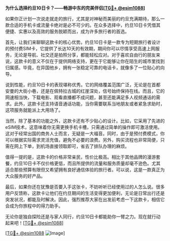 **为什么选择约旦10日卡？——畅游中东的完美伴侣[[TG💪+ @esim1088](https://t.me/s/esim1088)]**

如果你正计划一次说走就走的旅行，尤其是对神秘而美丽的约旦充满期待，那么一款合适的手机卡或流量卡绝对是必不可少的。在众多选择中，约旦10日卡凭借其便捷、实惠以及高效的服务脱颖而出，成为许多旅行者的首选。

首先，让我们来聊聊这款卡的核心优势。约旦10日卡是一款专为短期旅行者设计的预付费SIM卡，它提供了长达10天的有效期，期间你可以尽情享受高速上网服务，无论是导航、社交还是拍照分享，都能轻松应对。对于喜欢自由行的朋友来说，这款卡的意义不仅在于提供网络支持，更在于它能够让你在陌生的城市里找到归属感。毕竟，在异国他乡，拥有一张稳定可靠的电话卡，就像多了一位贴心的向导。

说到性能，约旦10日卡的表现堪称优秀。它的网络覆盖范围广泛，无论是在首都安曼的大街小巷，还是在佩特拉古城的红崖深处，信号始终保持在线。而且，它的网速相当快，下载电影、观看直播都不成问题，甚至还能满足多人视频通话的需求。此外，这款卡还支持语音通话功能，当你需要联系当地朋友或者紧急求助时，这项服务就能派上大用场了。

当然，除了基本的功能之外，这款卡还有不少贴心的设计。比如，它采用了先进的eSIM技术，这意味着你无需更换手机卡槽，只需通过简单的操作即可激活使用。这对于经常出国的商务人士而言，无疑是一大福音。同时，由于是预付费模式，你可以根据实际需求灵活充值，避免不必要的浪费。另外，购买流程也非常简便，只需在网上下单，到机场直接领取即可，省去了排队办理的麻烦。

值得一提的是，这款卡的价格非常亲民，性价比极高。相比于其他品牌的漫游套餐，约旦10日卡不仅价格更低，而且所提供的流量和服务质量却毫不逊色。尤其适合那些预算有限但又希望拥有良好通信体验的旅行者。可以说，这是一款真正为大众服务的好产品。

最后，如果你还在犹豫是否要入手这张卡，不妨听听已经使用过的人怎么说。很多用户反馈称，这款卡让他们在约旦期间的生活变得更加便利，无论是日常出行还是突发状况，都能及时解决。因此，强烈推荐大家在出发前考虑一下这款卡，相信它会成为你旅程中的得力助手。

无论你是独自探险还是与家人同行，约旦10日卡都能助你一臂之力。现在就行动起来吧！[[TG💪+ @esim1088](https://t.me/s/esim1088)] 

[[TG💪+ @esim1088](https://t.me/s/esim1088) ![Image](https://i.postimg.cc/4NQfJmqS/Snipaste-2025-05-13-00-14-12.png)]
